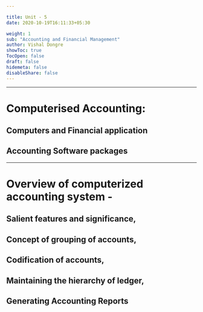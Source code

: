 ```yaml
---

title: Unit - 5
date: 2020-10-19T16:11:33+05:30

weight: 1
sub: "Accounting and Financial Management"
author: Vishal Dongre
showToc: true
TocOpen: false
draft: false
hidemeta: false
disableShare: false
---
```





---

# Computerised Accounting: 

## Computers and Financial application

## Accounting Software packages

---

# Overview of computerized accounting system -

## Salient features and significance, 

## Concept of grouping of accounts, 

## Codification of accounts, 

## Maintaining the hierarchy of ledger, 

## Generating Accounting Reports